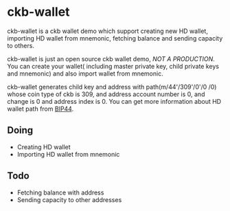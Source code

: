 # ckb-wallet
ckb-wallet is a ckb wallet demo which support creating new HD wallet, importing HD wallet from mnemonic, 
fetching balance and sending capacity to others.

ckb-wallet is just an open source ckb wallet demo, *NOT A PRODUCTION*. You can create your wallet(
including master private key, child private keys and mnemonic) and also import wallet from mnemonic.

ckb-wallet generates child key and address with path(m/44'/309'/0'/0 /0) whose coin type of ckb is 309, 
and address account number is 0, and change is 0 and address index is 0. You can get more information about 
HD wallet path from [BIP44](https://github.com/bitcoin/bips/blob/master/bip-0044.mediawiki).

## Doing

- Creating HD wallet
- Importing HD wallet from mnemonic

## Todo

- Fetching balance with address
- Sending capacity to other addresses
